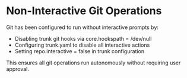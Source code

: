 # Non-Interactive Git Operations

Git has been configured to run without interactive prompts by:
- Disabling trunk git hooks via core.hookspath = /dev/null
- Configuring trunk.yaml to disable all interactive actions
- Setting repo.interactive = false in trunk configuration

This ensures all git operations run autonomously without requiring user approval.

